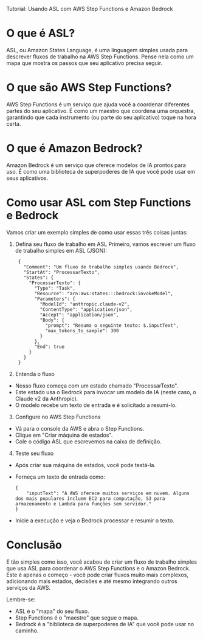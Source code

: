 Tutorial: Usando ASL com AWS Step Functions e Amazon Bedrock
# O que é ASL?
ASL, ou Amazon States Language, é uma linguagem simples usada para descrever fluxos de trabalho na AWS Step Functions. Pense nela como um mapa que mostra os passos que seu aplicativo precisa seguir.

# O que são AWS Step Functions?
AWS Step Functions é um serviço que ajuda você a coordenar diferentes partes do seu aplicativo. É como um maestro que coordena uma orquestra, garantindo que cada instrumento (ou parte do seu aplicativo) toque na hora certa.

# O que é Amazon Bedrock?
Amazon Bedrock é um serviço que oferece modelos de IA prontos para uso. É como uma biblioteca de superpoderes de IA que você pode usar em seus aplicativos.

# Como usar ASL com Step Functions e Bedrock
Vamos criar um exemplo simples de como usar essas três coisas juntas:

1. Defina seu fluxo de trabalho em ASL
  Primeiro, vamos escrever um fluxo de trabalho simples em ASL (JSON):

		{
		  "Comment": "Um fluxo de trabalho simples usando Bedrock",
		  "StartAt": "ProcessarTexto",
		  "States": {
		    "ProcessarTexto": {
		      "Type": "Task",
		      "Resource": "arn:aws:states:::bedrock:invokeModel",
		      "Parameters": {
		        "ModelId": "anthropic.claude-v2",
		        "ContentType": "application/json",
		        "Accept": "application/json",
		        "Body": {
		          "prompt": "Resuma o seguinte texto: $.inputText",
		          "max_tokens_to_sample": 300
		        }
		      },
		      "End": true
		    }
		  }
		}

3. Entenda o fluxo
  - Nosso fluxo começa com um estado chamado "ProcessarTexto".
  - Este estado usa o Bedrock para invocar um modelo de IA (neste caso, o Claude v2 da Anthropic).
  - O modelo recebe um texto de entrada e é solicitado a resumi-lo.

3. Configure no AWS Step Functions
  - Vá para o console da AWS e abra o Step Functions.
  - Clique em "Criar máquina de estados".
  - Cole o código ASL que escrevemos na caixa de definição.

4. Teste seu fluxo
  - Após criar sua máquina de estados, você pode testá-la.
  - Forneça um texto de entrada como:

		{
			"inputText": "A AWS oferece muitos serviços em nuvem. Alguns dos mais populares incluem EC2 para computação, S3 para armazenamento e Lambda para funções sem servidor."
		}
  - Inicie a execução e veja o Bedrock processar e resumir o texto.

# Conclusão
  E tão simples como isso, você acabou de criar um fluxo de trabalho simples que usa ASL para coordenar o AWS Step Functions e o Amazon Bedrock. Este é apenas o começo - você pode criar fluxos muito mais complexos, adicionando mais estados, decisões e até mesmo integrando outros serviços da AWS.

  Lembre-se:
  - ASL é o "mapa" do seu fluxo.
  - Step Functions é o "maestro" que segue o mapa.
  - Bedrock é a "biblioteca de superpoderes de IA" que você pode usar no caminho.
